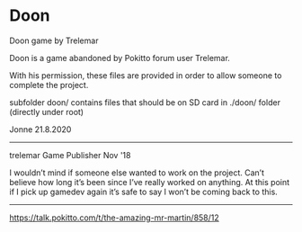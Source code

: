 # Doon
Doon game by Trelemar 

Doon is a game abandoned by Pokitto forum user Trelemar.

With his permission, these files are provided in order to allow someone to complete the project.

subfolder doon/ contains files that should be on SD card in ./doon/ folder (directly under root) 

Jonne 21.8.2020

***
trelemar
Game Publisher
Nov '18

I wouldn’t mind if someone else wanted to work on the project. Can’t believe how long it’s been since I’ve really worked on anything. 
At this point if I pick up gamedev again it’s safe to say I won’t be coming back to this.
***

https://talk.pokitto.com/t/the-amazing-mr-martin/858/12

